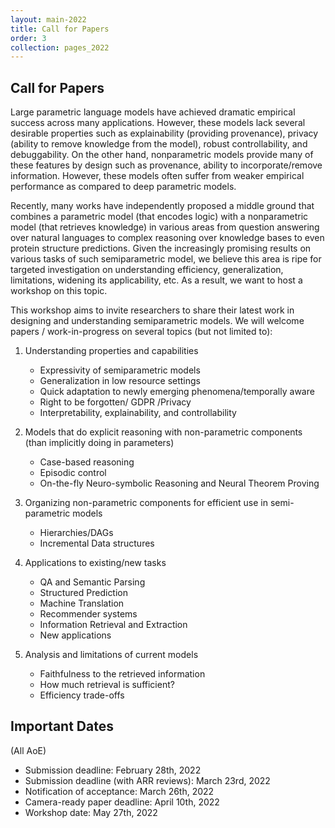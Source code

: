 ```yaml
---
layout: main-2022
title: Call for Papers
order: 3
collection: pages_2022
---
```


## Call for Papers

Large parametric language models have achieved dramatic empirical success across many applications. However, these models lack several desirable properties such as explainability (providing provenance), privacy (ability to remove knowledge from the model), robust controllability, and debuggability. On the other hand, nonparametric models provide many of these features by design such as provenance, ability to incorporate/remove information. However, these models often suffer from weaker empirical performance as compared to deep parametric models.

Recently, many works have independently proposed a middle ground that combines a parametric model (that encodes logic) with a nonparametric model (that retrieves knowledge) in various areas from question answering over natural languages to complex reasoning over knowledge bases to even protein structure predictions. Given the increasingly promising results on various tasks of such semiparametric model, we believe this area is ripe for targeted investigation on understanding efficiency, generalization, limitations, widening its applicability, etc. As a result, we want to host a workshop on this topic.

This workshop aims to invite researchers to share their latest work in designing and understanding semiparametric models. We will welcome papers / work-in-progress on several topics (but not limited to):

1. Understanding properties and capabilities
	* Expressivity of semiparametric models
	* Generalization in low resource settings
	* Quick adaptation to newly emerging phenomena/temporally aware
	* Right to be forgotten/ GDPR /Privacy
	* Interpretability, explainability, and controllability


2. Models that do explicit reasoning with non-parametric components (than implicitly doing in parameters)
	* Case-based reasoning
	* Episodic control
	* On-the-fly Neuro-symbolic Reasoning and Neural Theorem Proving


3. Organizing non-parametric components for efficient use in semi-parametric models
	* Hierarchies/DAGs
	* Incremental Data structures


4. Applications to existing/new tasks
	* QA and Semantic Parsing
	* Structured Prediction
	* Machine Translation
	* Recommender systems
	* Information Retrieval and Extraction
	* New applications


5. Analysis and limitations of current models
	* Faithfulness to the retrieved information
	* How much retrieval is sufficient?
	* Efficiency trade-offs


<!-- We have the archival track as well as the non-archival track. Archival track submissions either go through a standard double-bline review process, or can be submitted with ARR reviews. Non-archival track seeks recently published work---it does not need to be anonymized and will not go through the review process. The submission should clearly indicate the original venue and will be accepted if the organizers think the work will benefit from exposure to the audience of this workshop. Non-archival papers will not be included in the workshop proceedings. -->



## Important Dates

(All AoE)
- Submission deadline: February 28th, 2022
- Submission deadline (with ARR reviews): March 23rd, 2022
- Notification of acceptance: March 26th, 2022
- Camera-ready paper deadline: April 10th, 2022
- Workshop date: May 27th, 2022

